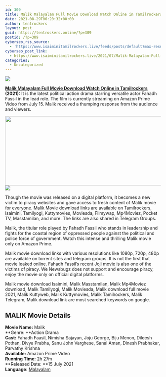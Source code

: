 ```yaml
---
id: 309
title: Malik Malayalam Full Movie Download Watch Online in Tamilrockers
date: 2021-08-29T06:20:32+00:00
author: tentrockers
layout: post
guid: https://tentrockers.online/?p=309
postid: /?p=309
cyberseo_rss_source:
  - 'https://www.isaiminitamilrockers.live/feeds/posts/default?max-results=150&start-index=1'
cyberseo_post_link:
  - https://www.isaiminitamilrockers.live/2021/07/Malik-Malayalam-Full-Movie-Download-Watch-Online.html
categories:
  - Uncategorized
---
```

<div class="media_block">
  <img src="https://1.bp.blogspot.com/-7csI2LGrUw4/YO-fvz5CU4I/AAAAAAAABBw/2CgGrAIHWEgd2-3y2p_XOpjCzw7Sf_nmQCLcBGAsYHQ/s72-w507-h224-c/malik-movie-malayalam.jpg" class="media_thumbnail" />
</div>

<meta content="Malik Malayalam Full Movie Download Watch Online in Tamilrockers (2021): &nbsp;It is the latest political action drama starring versatile actor ..." name="twitter:description" />

  


<center>
</center>

**<a href="https://www.tamilrockers.co.nz/malik-malayalam-full-movie-download-watch-online-in-tamilrockers/" target="_blank" rel="noopener">Malik Malayalam Full Movie Download Watch Online in Tamilrockers</a> (2021):**&nbsp;It is the latest political action drama starring versatile actor Fahadh Fassil in the lead role. The film is currently streaming on Amazon Prime Video from July 15. Malik received a thumping response from the audience and viewers.

<div class="separator">
  <a href="https://1.bp.blogspot.com/-7csI2LGrUw4/YO-fvz5CU4I/AAAAAAAABBw/2CgGrAIHWEgd2-3y2p_XOpjCzw7Sf_nmQCLcBGAsYHQ/s1228/malik-movie-malayalam.jpg" imageanchor="1"><img loading="lazy" border="0" data-original-height="691" data-original-width="1228" height="224" src="https://1.bp.blogspot.com/-7csI2LGrUw4/YO-fvz5CU4I/AAAAAAAABBw/2CgGrAIHWEgd2-3y2p_XOpjCzw7Sf_nmQCLcBGAsYHQ/w507-h224/malik-movie-malayalam.jpg" width="507" /></a>
</div>



<div class="separator">
  <a href="https://www.tamilrockers.co.nz/malik-malayalam-full-movie-download-watch-online-in-tamilrockers/" imageanchor="1"><img border="0" data-original-height="250" data-original-width="300" src="https://1.bp.blogspot.com/-nfbzYVobUik/YMlpOerzdgI/AAAAAAAAA3Y/aAupsOUs_WMY6Lv7R1OtZhI6OqaRh-YAwCPcBGAYYCw/s0/e854879156f0849f3d27a89db88ed039.png" /></a>
</div>

Though the movie was released on a digital platform, it becomes a new victim to piracy websites and gave access to fresh content of Malik movie for everyone. Malik Movie download links are available on Tamilrockers, Isaimini, Tamilyogi, Kuttymovies, Moviesda, Filmywap, Mp4Moviez, Pocket TV, Masstamilan, and more. The links are also shared in Telegram Groups.

Malik, the titular role played by Fahadh Fassil who stands in leadership and fights for the coastal region of oppressed people against the political and police force of government. Watch this intense and thrilling Malik movie only on Amazon Prime.

Malik movie download links with various resolutions like 1080p, 720p, 480p are available on torrent sites and telegram groups. It is not the first that movie leaked online. Fahadh Fassil’s recent&nbsp;Joji movie&nbsp;is also one of the victims of piracy. We Newsbugz does not support and encourage piracy, enjoy the movie only on official digital platforms.

Malik movie download Isaimini, Malik Masstamilan, Malik Mp4Moviez download, Malik Tamilyogi, Malik Moviesda, Malik download full movie 2021, Malik Kuttyweb, Malik Kuttymovies, Malik Tamilrockers, Malik Telegram, Malik download link are most searched keywords on google.

## MALIK Movie Details

**Movie Name:**&nbsp;Malik  
**Genre:&nbsp;**Action Drama  
**Cast:**&nbsp;Fahadh Faasil,&nbsp;Nimisha Sajayan, Joju George, Biju Menon,&nbsp;Dileesh Pothan, Divya Prabha, Sanu John Varghese, Sanal Aman, Dinesh Prabhakar, Parvathy Krishna  
**Available:**&nbsp;Amazon Prime Video  
**Running Time:**&nbsp;2h 27m  
**Released Date:&nbsp;**15 July 2021  
**Language:**&nbsp;[Malayalam](https://www.tamilrockers.co.nz/saras-malayalam-full-movie-download-tamilrockers/)

<center>
</center>